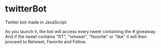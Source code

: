 # twitterBot


Twitter bot made in JavaScript.

As you launch it, the bot will access every tweet containing the # giveaway.
And if the tweet contains "RT", "retweet", "favorite" or "like" it will then proceed to Retweet, Favorite and Follow.

